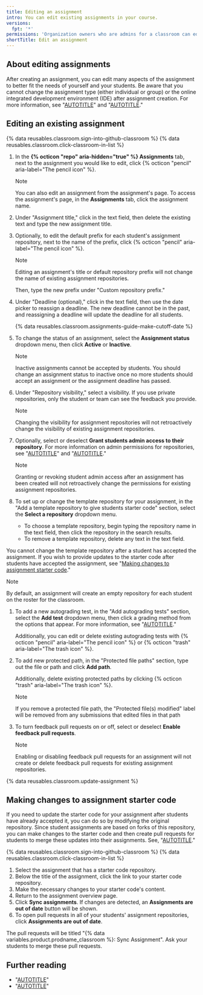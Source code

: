 ```yaml
---
title: Editing an assignment
intro: You can edit existing assignments in your course.
versions:
  fpt: '*'
permissions: 'Organization owners who are admins for a classroom can edit assignments for that classroom. {% data reusables.classroom.classroom-admins-link %}'
shortTitle: Edit an assignment
---
```

## About editing assignments

After creating an assignment, you can edit many aspects of the assignment to better fit the needs of yourself and your students. Be aware that you cannot change the assignment type (either individual or group) or the online integrated development environment (IDE) after assignment creation. For more information, see "[AUTOTITLE](/education/manage-coursework-with-github-classroom/teach-with-github-classroom/create-an-individual-assignment)" and "[AUTOTITLE](/education/manage-coursework-with-github-classroom/teach-with-github-classroom/create-a-group-assignment)."

## Editing an existing assignment

{% data reusables.classroom.sign-into-github-classroom %}
{% data reusables.classroom.click-classroom-in-list %}
1. In the **{% octicon "repo" aria-hidden="true" %} Assignments** tab, next to the assignment you would like to edit, click {% octicon "pencil" aria-label="The pencil icon" %}.

    > [!NOTE]
    > You can also edit an assignment from the assignment's page. To access the assignment's page, in the **Assignments** tab, click the assignment name.

1. Under "Assignment title," click in the text field, then delete the existing text and type the new assignment title.
1. Optionally, to edit the default prefix for each student's assignment repository, next to the name of the prefix, click {% octicon "pencil" aria-label="The pencil icon" %}.

    > [!NOTE]
    > Editing an assignment's title or default repository prefix will not change the name of existing assignment repositories.

    Then, type the new prefix under "Custom repository prefix."

1. Under "Deadline (optional)," click in the text field, then use the date picker to reassign a deadline. The new deadline cannot be in the past, and reassigning a deadline will update the deadline for all students.

    {% data reusables.classroom.assignments-guide-make-cutoff-date %}

1. To change the status of an assignment, select the **Assignment status** dropdown menu, then click **Active** or **Inactive**.

    > [!NOTE]
    > Inactive assignments cannot be accepted by students. You should change an assignment status to inactive once no more students should accept an assignment or the assignment deadline has passed.

1. Under "Repository visibility," select a visibility. If you use private repositories, only the student or team can see the feedback you provide.

    > [!NOTE]
    > Changing the visibility for assignment repositories will not retroactively change the visibility of existing assignment repositories.

1. Optionally, select or deselect **Grant students admin access to their repository**. For more information on admin permissions for repositories, see "[AUTOTITLE](/repositories/creating-and-managing-repositories/about-repositories#about-repository-visibility)" and "[AUTOTITLE](/organizations/managing-user-access-to-your-organizations-repositories/managing-repository-roles/repository-roles-for-an-organization)."

    > [!NOTE]
    > Granting or revoking student admin access after an assignment has been created will not retroactively change the permissions for existing assignment repositories.

1. To set up or change the template repository for your assignment, in the "Add a template repository to give students starter code" section, select the **Select a repository** dropdown menu.
   * To choose a template repository, begin typing the repository name in the text field, then click the repository in the search results.
   * To remove a template repository, delete any text in the text field.

  You cannot change the template repository after a student has accepted the assignment. If you wish to provide updates to the starter code after students have accepted the assignment, see "[Making changes to assignment starter code](#making-changes-to-assignment-starter-code)."

   > [!NOTE]
   > By default, an assignment will create an empty repository for each student on the roster for the classroom.

1. To add a new autograding test, in the "Add autograding tests" section, select the **Add test** dropdown menu, then click a grading method from the options that appear. For more information, see "[AUTOTITLE](/education/manage-coursework-with-github-classroom/teach-with-github-classroom/use-autograding)."

    Additionally, you can edit or delete existing autograding tests with {% octicon "pencil" aria-label="The pencil icon" %} or {% octicon "trash" aria-label="The trash icon" %}.

1. To add new protected path, in the "Protected file paths" section, type out the file or path and click **Add path**.

    Additionally, delete existing protected paths by clicking {% octicon "trash" aria-label="The trash icon" %}.

    > [!NOTE]
    > If you remove a protected file path, the "Protected file(s) modified" label will be removed from any submissions that edited files in that path

1. To turn feedback pull requests on or off, select or deselect **Enable feedback pull requests**.

    > [!NOTE]
    > Enabling or disabling feedback pull requests for an assignment will not create or delete feedback pull requests for existing assignment repositories.

{% data reusables.classroom.update-assignment %}

## Making changes to assignment starter code

If you need to update the starter code for your assignment after students have already accepted it, you can do so by modifying the original repository. Since student assignments are based on forks of this repository, you can make changes to the starter code and then create pull requests for students to merge these updates into their assignments. See, "[AUTOTITLE](/education/manage-coursework-with-github-classroom/teach-with-github-classroom/create-an-assignment-from-a-template-repository)."

{% data reusables.classroom.sign-into-github-classroom %}
{% data reusables.classroom.click-classroom-in-list %}

1. Select the assignment that has a starter code repository.
1. Below the title of the assignment, click the link to your starter code repository.
1. Make the necessary changes to your starter code's content.
1. Return to the assignment overview page.
1. Click **Sync assignments**. If changes are detected, an **Assignments are out of date** button will be shown.
1. To open pull requests in all of your students' assignment repositories, click **Assignments are out of date**.

The pull requests will be titled "{% data variables.product.prodname_classroom %}: Sync Assignment". Ask your students to merge these pull requests.

## Further reading

* "[AUTOTITLE](/education/manage-coursework-with-github-classroom/teach-with-github-classroom/create-an-individual-assignment)"
* "[AUTOTITLE](/education/manage-coursework-with-github-classroom/teach-with-github-classroom/create-a-group-assignment)"
